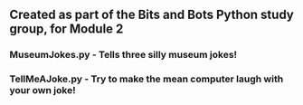 ## Created as part of the Bits and Bots Python study group, for Module 2
### MuseumJokes.py - Tells three silly museum jokes!
### TellMeAJoke.py - Try to make the mean computer laugh with your own joke!

